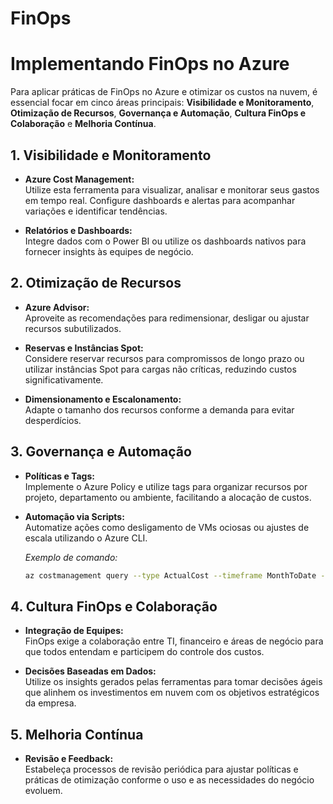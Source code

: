 # FinOps

# Implementando FinOps no Azure

Para aplicar práticas de FinOps no Azure e otimizar os custos na nuvem, é essencial focar em cinco áreas principais: **Visibilidade e Monitoramento**, **Otimização de Recursos**, **Governança e Automação**, **Cultura FinOps e Colaboração** e **Melhoria Contínua**.

## 1. Visibilidade e Monitoramento

- **Azure Cost Management:**  
  Utilize esta ferramenta para visualizar, analisar e monitorar seus gastos em tempo real. Configure dashboards e alertas para acompanhar variações e identificar tendências.

- **Relatórios e Dashboards:**  
  Integre dados com o Power BI ou utilize os dashboards nativos para fornecer insights às equipes de negócio.

## 2. Otimização de Recursos

- **Azure Advisor:**  
  Aproveite as recomendações para redimensionar, desligar ou ajustar recursos subutilizados.

- **Reservas e Instâncias Spot:**  
  Considere reservar recursos para compromissos de longo prazo ou utilizar instâncias Spot para cargas não críticas, reduzindo custos significativamente.

- **Dimensionamento e Escalonamento:**  
  Adapte o tamanho dos recursos conforme a demanda para evitar desperdícios.

## 3. Governança e Automação

- **Políticas e Tags:**  
  Implemente o Azure Policy e utilize tags para organizar recursos por projeto, departamento ou ambiente, facilitando a alocação de custos.

- **Automação via Scripts:**  
  Automatize ações como desligamento de VMs ociosas ou ajustes de escala utilizando o Azure CLI.

  *Exemplo de comando:*

  ```bash
  az costmanagement query --type ActualCost --timeframe MonthToDate --dataset-configuration '{"granularity": "Daily"}'

## 4. Cultura FinOps e Colaboração

- **Integração de Equipes:**  
  FinOps exige a colaboração entre TI, financeiro e áreas de negócio para que todos entendam e participem do controle dos custos.

- **Decisões Baseadas em Dados:**  
  Utilize os insights gerados pelas ferramentas para tomar decisões ágeis que alinhem os investimentos em nuvem com os objetivos estratégicos da empresa.

## 5. Melhoria Contínua

- **Revisão e Feedback:**  
  Estabeleça processos de revisão periódica para ajustar políticas e práticas de otimização conforme o uso e as necessidades do negócio evoluem.

